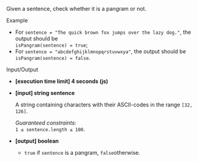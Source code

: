 
Given a sentence, check whether it is a  pangram  or not.

Example

-   For  `sentence = "The quick brown fox jumps over the lazy dog."`, the output should be  
    `isPangram(sentence) = true`;
-   For  `sentence = "abcdefghijklmnopqrstuvwxya"`, the output should be  
    `isPangram(sentence) = false`.

Input/Output

-   **[execution time limit] 4 seconds (js)**
    
-   **[input] string sentence**
    
    A string containing characters with their ASCII-codes in the range  `[32, 126]`.
    
    _Guaranteed constraints:_  
    `1 ≤ sentence.length ≤ 100`.
    
-   **[output] boolean**
    
    -   `true`  if  `sentence`  is a pangram,  `false`otherwise.